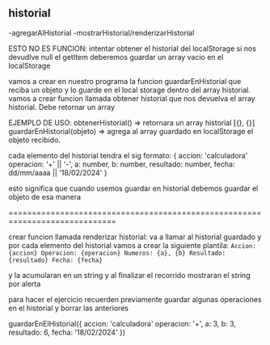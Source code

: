 ## historial

-agregarAlHistorial
-mostrarHistorial/renderizarHistorial

ESTO NO ES FUNCION: intentar obtener el historial del localStorage si nos devudlve null el getItem deberemos guardar un array vacio en el localStorage

vamos a crear en nuestro programa la funcion guardarEnHistorial que reciba un objeto y lo guarde en el local storage dentro del array historial.
vamos a crear funcion llamada obtener historial que nos devuelva el array historial. Debe retornar un array

EJEMPLO DE USO:
obtenerHistorial() => retornara un array historial [{}, {}]
guardarEnHistorial(objeto) => agrega al array guardado en localStorage el objeto recibido.

cada elemento del historial tendra el sig formato:
{
accion: 'calculadora'
operacion: '+' || '-',
a: number,
b: number,
resultado: number,
fecha: dd/mm/aaaa || '18/02/2024'
}

esto significa que cuando usemos guardar en historial debemos guardar el objeto de esa manera

=============================================================================

crear funcion llamada renderizar historial:
va a llamar al historial guardado y por cada elemento del historial vamos a crear la siguiente plantila:
`Accion: {accion}
Operacion: {operacion}
Numeros: {a}, {b}
Resultado: {resultado}
Fecha: {fecha}`

y la acumularan en un string y al finalizar el recorrido mostraran el string por alerta

para hacer el ejercicio recuerden previamente guardar algunas operaciones en el historial y borrar las anteriores

guardarEnElHistorial({
accion: 'calculadora'
operacion: '+',
a: 3,
b: 3,
resultado: 6,
fecha: '18/02/2024'
})
